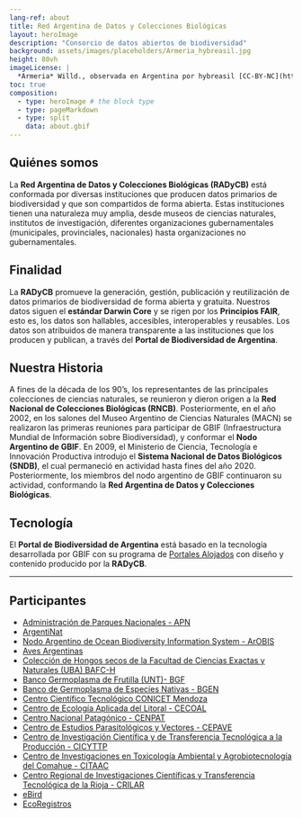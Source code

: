 ```yaml
---
lang-ref: about
title: Red Argentina de Datos y Colecciones Biológicas
layout: heroImage
description: "Consorcio de datos abiertos de biodiversidad"
background: assets/images/placeholders/Armeria_hybreasil.jpg
height: 80vh
imageLicense: |
  *Armeria* Willd., observada en Argentina por hybreasil [CC-BY-NC](http://creativecommons.org/licenses/by-nc/4.0/) via [ArgentiNat](https://www.argentinat.org/observations/192394172)
toc: true
composition:
  - type: heroImage # the block type
  - type: pageMarkdown
  - type: split
    data: about.gbif
---
```


## Quiénes somos
La **Red Argentina de Datos y Colecciones Biológicas (RADyCB)** está conformada por diversas instituciones que producen datos primarios de biodiversidad y que son compartidos de forma abierta. Estas instituciones tienen una naturaleza muy amplia, desde museos de ciencias naturales, institutos de investigación, diferentes organizaciones gubernamentales (municipales, provinciales, nacionales) hasta organizaciones no gubernamentales.

## Finalidad 
La **RADyCB** promueve la generación, gestión, publicación y reutilización de datos primarios de biodiversidad de forma abierta y gratuita. Nuestros datos siguen el **estándar Darwin Core** y se rigen por los **Principios FAIR**, esto es, los datos son hallables, accesibles, interoperables y reusables. Los datos son atribuidos de manera transparente a las instituciones que los producen y publican, a través del **Portal de Biodiversidad de Argentina**.


## Nuestra Historia
A fines de la década de los 90’s, los representantes de las principales colecciones de ciencias naturales, se reunieron y dieron origen a la **Red Nacional de Colecciones Biológicas (RNCB)**. Posteriormente, en el año 2002, en los salones del Museo Argentino de Ciencias Naturales (MACN) se realizaron las primeras reuniones para participar de GBIF (Infraestructura Mundial de Información sobre Biodiversidad), y conformar el **Nodo Argentino de GBIF**. En 2009, el Ministerio de Ciencia, Tecnología e Innovación Productiva introdujo el **Sistema Nacional de Datos Biológicos (SNDB)**, el cual permaneció en actividad hasta fines del año 2020. Posteriormente, los miembros del nodo argentino de GBIF continuaron su actividad, conformando la **Red Argentina de Datos y Colecciones Biológicas**.

## Tecnología
El **Portal de Biodiversidad de Argentina** está basado en la tecnología desarrollada por GBIF con su programa de [Portales Alojados](https://www.gbif.org/es/hosted-portals) con diseño y contenido producido por la **RADyCB**.

---

## Participantes 

* [Administración de Parques Nacionales - APN](https://www.argentina.gob.ar/interior/ambiente/parquesnacionales)
* [ArgentiNat](https://www.argentinat.org)
* [Nodo Argentino de Ocean Biodiversity Information System - ArOBIS](https://www.arobis.cenpat-conicet.gob.ar/)
* [Aves Argentinas](https://www.avesargentinas.org.ar/) 
* [Colección de Hongos secos de la Facultad de Ciencias Exactas y Naturales (UBA) BAFC-H](https://fungibafc.exactas.uba.ar/)
* [Banco Germoplasma de Frutilla (UNT)- BGF](http://insibio.org.ar/apoyo-a-la-investigacion/banco-de-germoplasma-de-frutilla/)
* [Banco de Germoplasma de Especies Nativas - BGEN](http://ineah.unsa.edu.ar/bgen/)
* [Centro Científico Tecnológico CONICET Mendoza](https://www.mendoza.conicet.gov.ar/) 
* [Centro de Ecología Aplicada del Litoral - CECOAL](https://cecoal.conicet.gov.ar/) 
* [Centro Nacional Patagónico - CENPAT](https://cenpat.conicet.gov.ar/)
* [Centro de Estudios Parasitológicos y Vectores - CEPAVE](https://www.cepave.edu.ar/)
* [Centro de Investigación Científica y de Transferencia Tecnológica a la Producción - CICYTTP](https://cicyttp.conicet.gov.ar/) 
* [Centro de Investigaciones en Toxicología Ambiental y Agrobiotecnología del Comahue - CITAAC](https://citaac.conicet.gov.ar/)
* [Centro Regional de Investigaciones Científicas y Transferencia Tecnológica de la Rioja - CRILAR](https://crilar.conicet.gov.ar/)
* [eBird](https://ebird.org/region/AR)
* [EcoRegistros](https://www.ecoregistros.org/site/index.php) 


</div>
